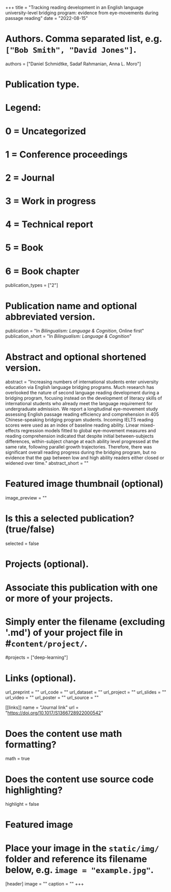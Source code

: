 +++
title = "Tracking reading development in an English language university-level bridging program: evidence from eye-movements during passage reading"
date = "2022-08-15"

# Authors. Comma separated list, e.g. `["Bob Smith", "David Jones"]`.
authors = ["Daniel Schmidtke, Sadaf Rahmanian, Anna L. Moro"]

# Publication type.
# Legend:
# 0 = Uncategorized
# 1 = Conference proceedings
# 2 = Journal
# 3 = Work in progress
# 4 = Technical report
# 5 = Book
# 6 = Book chapter
publication_types = ["2"]

# Publication name and optional abbreviated version.
publication = "In *Bilingualism: Language \& Cognition*, Online first"
publication_short = "In *Bilingualism: Language \& Cognition*"

# Abstract and optional shortened version.
abstract = "Increasing numbers of international students enter university education via English language bridging programs. Much research has overlooked the nature of second language reading development during a bridging program, focusing instead on the development of literacy skills of international students who already meet the language requirement for undergraduate admission. We report a longitudinal eye-movement study assessing English passage reading efficiency and comprehension in 405 Chinese-speaking bridging program students. Incoming IELTS reading scores were used as an index of baseline reading ability. Linear mixed-effects regression models fitted to global eye-movement measures and reading comprehension indicated that despite initial between-subjects differences, within-subject change at each ability level progressed at the same rate, following parallel growth trajectories. Therefore, there was significant overall reading progress during the bridging program, but no evidence that the gap between low and high ability readers either closed or widened over time."
abstract_short = ""

# Featured image thumbnail (optional)
image_preview = ""

# Is this a selected publication? (true/false)
selected = false

# Projects (optional).
#   Associate this publication with one or more of your projects.
#   Simply enter the filename (excluding '.md') of your project file in #`content/project/`.
#projects = ["deep-learning"]

# Links (optional). 
url_preprint = ""
url_code = ""
url_dataset = ""
url_project = ""
url_slides = ""
url_video = ""
url_poster = ""
url_source = ""

[[links]]
name = "Journal link"
url = "https://doi.org/10.1017/S1366728922000542"

# Does the content use math formatting?
math = true

# Does the content use source code highlighting?
highlight = false

# Featured image
# Place your image in the `static/img/` folder and reference its filename below, e.g. `image = "example.jpg"`.
[header]
image = ""
caption = ""
+++
